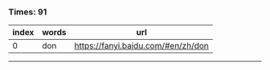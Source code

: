 ### Times: 91
| index | words | url |
| ------------ | ------------ | ------------ |
| 0| don | https://fanyi.baidu.com/#en/zh/don |




------------
